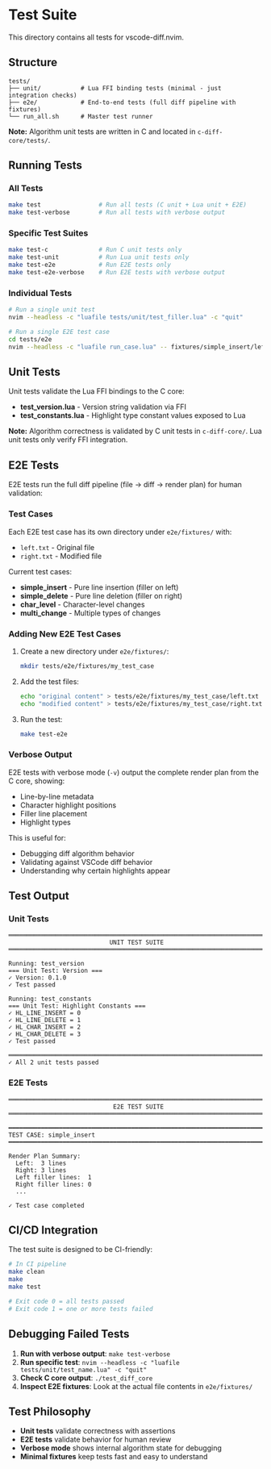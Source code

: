# Test Suite

This directory contains all tests for vscode-diff.nvim.

## Structure

```
tests/
├── unit/           # Lua FFI binding tests (minimal - just integration checks)
├── e2e/            # End-to-end tests (full diff pipeline with fixtures)
└── run_all.sh      # Master test runner
```

**Note:** Algorithm unit tests are written in C and located in `c-diff-core/tests/`.

## Running Tests

### All Tests
```bash
make test                # Run all tests (C unit + Lua unit + E2E)
make test-verbose        # Run all tests with verbose output
```

### Specific Test Suites
```bash
make test-c              # Run C unit tests only
make test-unit           # Run Lua unit tests only
make test-e2e            # Run E2E tests only
make test-e2e-verbose    # Run E2E tests with verbose output
```

### Individual Tests
```bash
# Run a single unit test
nvim --headless -c "luafile tests/unit/test_filler.lua" -c "quit"

# Run a single E2E test case
cd tests/e2e
nvim --headless -c "luafile run_case.lua" -- fixtures/simple_insert/left.txt fixtures/simple_insert/right.txt
```

## Unit Tests

Unit tests validate the Lua FFI bindings to the C core:

- **test_version.lua** - Version string validation via FFI
- **test_constants.lua** - Highlight type constant values exposed to Lua

**Note:** Algorithm correctness is validated by C unit tests in `c-diff-core/`. Lua unit tests only verify FFI integration.

## E2E Tests

E2E tests run the full diff pipeline (file → diff → render plan) for human validation:

### Test Cases

Each E2E test case has its own directory under `e2e/fixtures/` with:
- `left.txt` - Original file
- `right.txt` - Modified file

Current test cases:
- **simple_insert** - Pure line insertion (filler on left)
- **simple_delete** - Pure line deletion (filler on right)
- **char_level** - Character-level changes
- **multi_change** - Multiple types of changes

### Adding New E2E Test Cases

1. Create a new directory under `e2e/fixtures/`:
   ```bash
   mkdir tests/e2e/fixtures/my_test_case
   ```

2. Add the test files:
   ```bash
   echo "original content" > tests/e2e/fixtures/my_test_case/left.txt
   echo "modified content" > tests/e2e/fixtures/my_test_case/right.txt
   ```

3. Run the test:
   ```bash
   make test-e2e
   ```

### Verbose Output

E2E tests with verbose mode (`-v`) output the complete render plan from the C core, showing:
- Line-by-line metadata
- Character highlight positions
- Filler line placement
- Highlight types

This is useful for:
- Debugging diff algorithm behavior
- Validating against VSCode diff behavior
- Understanding why certain highlights appear

## Test Output

### Unit Tests
```
═══════════════════════════════════════════════════════════════════════════
                            UNIT TEST SUITE
═══════════════════════════════════════════════════════════════════════════

Running: test_version
=== Unit Test: Version ===
✓ Version: 0.1.0
✓ Test passed

Running: test_constants
=== Unit Test: Highlight Constants ===
✓ HL_LINE_INSERT = 0
✓ HL_LINE_DELETE = 1
✓ HL_CHAR_INSERT = 2
✓ HL_CHAR_DELETE = 3
✓ Test passed

═══════════════════════════════════════════════════════════════════════════
✓ All 2 unit tests passed
```

### E2E Tests
```
════════════════════════════════════════════════════════════════════════════
                             E2E TEST SUITE
════════════════════════════════════════════════════════════════════════════

━━━━━━━━━━━━━━━━━━━━━━━━━━━━━━━━━━━━━━━━━━━━━━━━━━━━━━━━━━━━━━━━━━━━━━━━━━━
TEST CASE: simple_insert
━━━━━━━━━━━━━━━━━━━━━━━━━━━━━━━━━━━━━━━━━━━━━━━━━━━━━━━━━━━━━━━━━━━━━━━━━━━

Render Plan Summary:
  Left:  3 lines
  Right: 3 lines
  Left filler lines:  1
  Right filler lines: 0
  ...

✓ Test case completed
```

## CI/CD Integration

The test suite is designed to be CI-friendly:

```bash
# In CI pipeline
make clean
make
make test

# Exit code 0 = all tests passed
# Exit code 1 = one or more tests failed
```

## Debugging Failed Tests

1. **Run with verbose output**: `make test-verbose`
2. **Run specific test**: `nvim --headless -c "luafile tests/unit/test_name.lua" -c "quit"`
3. **Check C core output**: `./test_diff_core`
4. **Inspect E2E fixtures**: Look at the actual file contents in `e2e/fixtures/`

## Test Philosophy

- **Unit tests** validate correctness with assertions
- **E2E tests** validate behavior for human review
- **Verbose mode** shows internal algorithm state for debugging
- **Minimal fixtures** keep tests fast and easy to understand
